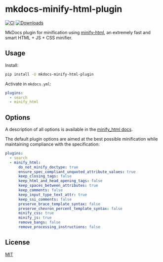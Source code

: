 # mkdocs-minify-html-plugin

[![CI](https://github.com/monosans/mkdocs-minify-html-plugin/actions/workflows/ci.yml/badge.svg)](https://github.com/monosans/mkdocs-minify-html-plugin/actions/workflows/ci.yml)
[![Downloads](https://static.pepy.tech/badge/mkdocs-minify-html-plugin)](https://pepy.tech/project/mkdocs-minify-html-plugin)

MkDocs plugin for minification using [minify-html](https://github.com/wilsonzlin/minify-html), an extremely fast and smart HTML + JS + CSS minifier.

## Usage

Install:

```bash
pip install -U mkdocs-minify-html-plugin
```

Activate in `mkdocs.yml`:

```yaml
plugins:
  - search
  - minify_html
```

## Options

A description of all options is available in the [minify_html docs](https://docs.rs/minify-html/0.15.0/minify_html/struct.Cfg.html#fields).

The default plugin options are aimed at the best possible minification while maintaining compliance with the specification:

```yaml
plugins:
  - search
  - minify_html:
      do_not_minify_doctype: true
      ensure_spec_compliant_unquoted_attribute_values: true
      keep_closing_tags: false
      keep_html_and_head_opening_tags: false
      keep_spaces_between_attributes: true
      keep_comments: false
      keep_input_type_text_attr: true
      keep_ssi_comments: false
      preserve_brace_template_syntax: false
      preserve_chevron_percent_template_syntax: false
      minify_css: true
      minify_js: true
      remove_bangs: false
      remove_processing_instructions: false
```

## License

[MIT](https://github.com/monosans/mkdocs-minify-html-plugin/blob/main/LICENSE)
